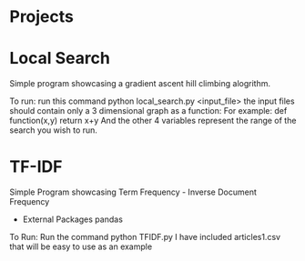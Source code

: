 # Projects


# Local Search

Simple program showcasing a gradient ascent hill climbing alogrithm.

To run:
run this command python local_search.py <input_file> <xmin> <ymin> <xmax> <ymax>
the input files should contain only a 3 dimensional graph as a function:
  For example:
      def function(x,y)
          return x+y
And the other 4 variables represent the range of the search you wish to run.
  
# TF-IDF
Simple Program showcasing Term Frequency - Inverse Document Frequency

- External Packages
    pandas 

To Run:
Run the command python TFIDF.py <filename>
I have included articles1.csv that will be easy to use as an example


